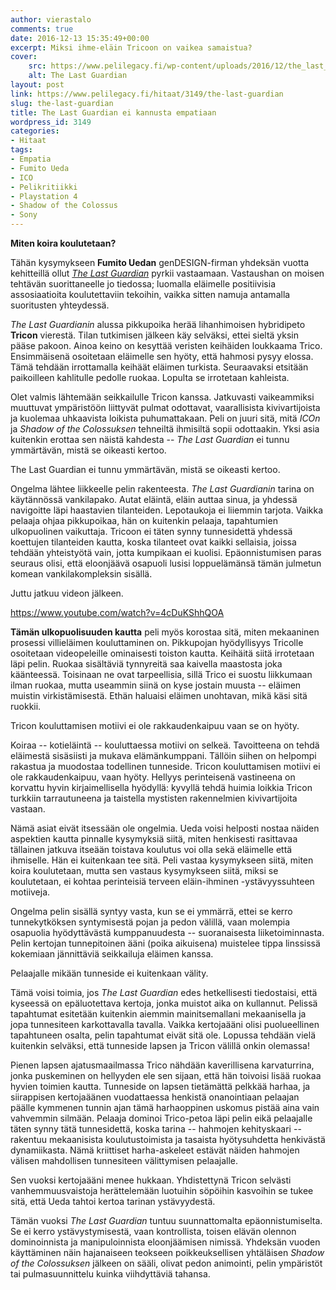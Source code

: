```yaml
---
author: vierastalo
comments: true
date: 2016-12-13 15:35:49+00:00
excerpt: Miksi ihme-eläin Tricoon on vaikea samaistua?
cover:
    src: https://www.pelilegacy.fi/wp-content/uploads/2016/12/the_last_guardian.jpg
    alt: The Last Guardian
layout: post
link: https://www.pelilegacy.fi/hitaat/3149/the-last-guardian
slug: the-last-guardian
title: The Last Guardian ei kannusta empatiaan
wordpress_id: 3149
categories:
- Hitaat
tags:
- Empatia
- Fumito Ueda
- ICO
- Pelikritiikki
- Playstation 4
- Shadow of the Colossus
- Sony
---
```


**Miten koira koulutetaan?**

Tähän kysymykseen **Fumito Uedan** genDESIGN-firman yhdeksän vuotta kehitteillä ollut [_The Last Guardian_](https://www.playstation.com/fi-fi/games/the-last-guardian-ps4/) pyrkii vastaamaan. Vastaushan on moisen tehtävän suorittaneelle jo tiedossa; luomalla eläimelle positiivisia assosiaatioita koulutettaviin tekoihin, vaikka sitten namuja antamalla suoritusten yhteydessä.

_The Last Guardianin_ alussa pikkupoika herää lihanhimoisen hybridipeto **Tricon** vierestä. Tilan tutkimisen jälkeen käy selväksi, ettei sieltä yksin pääse pakoon. Ainoa keino on kesyttää veristen keihäiden loukkaama Trico. Ensimmäisenä osoitetaan eläimelle sen hyöty, että hahmosi pysyy elossa. Tämä tehdään irrottamalla keihäät eläimen turkista. Seuraavaksi etsitään paikoilleen kahlitulle pedolle ruokaa. Lopulta se irrotetaan kahleista.

Olet valmis lähtemään seikkailulle Tricon kanssa. Jatkuvasti vaikeammiksi muuttuvat ympäristöön liittyvät pulmat odottavat, vaarallisista kivivartijoista ja kuolemaa uhkaavista loikista puhumattakaan. Peli on juuri sitä, mitä _ICOn_ ja _Shadow of the Colossuksen_ tehneiltä ihmisiltä sopii odottaakin. Yksi asia kuitenkin erottaa sen näistä kahdesta -- _The Last Guardian_ ei tunnu ymmärtävän, mistä se oikeasti kertoo.

<div class="pullquote">The Last Guardian ei tunnu ymmärtävän, mistä se oikeasti kertoo.</div>

Ongelma lähtee liikkeelle pelin rakenteesta. _The Last Guardianin_ tarina on käytännössä vankilapako. Autat eläintä, eläin auttaa sinua, ja yhdessä navigoitte läpi haastavien tilanteiden. Lepotaukoja ei liiemmin tarjota. Vaikka pelaaja ohjaa pikkupoikaa, hän on kuitenkin pelaaja, tapahtumien ulkopuolinen vaikuttaja. Tricoon ei täten synny tunnesidettä yhdessä koettujen tilanteiden kautta, koska tilanteet ovat kaikki sellaisia, joissa tehdään yhteistyötä vain, jotta kumpikaan ei kuolisi. Epäonnistumisen paras seuraus olisi, että eloonjäävä osapuoli lusisi loppuelämänsä tämän julmetun komean vankilakompleksin sisällä.



Juttu jatkuu videon jälkeen.



https://www.youtube.com/watch?v=4cDuKShhQOA



**Tämän ulkopuolisuuden kautta** peli myös korostaa sitä, miten mekaaninen prosessi villieläimen kouluttaminen on. Pikkupojan hyödyllisyys Tricolle osoitetaan videopeleille ominaisesti toiston kautta. Keihäitä siitä irrotetaan läpi pelin. Ruokaa sisältäviä tynnyreitä saa kaivella maastosta joka käänteessä. Toisinaan ne ovat tarpeellisia, sillä Trico ei suostu liikkumaan ilman ruokaa, mutta useammin siinä on kyse jostain muusta -- eläimen muistin virkistämisestä. Ethän haluaisi eläimen unohtavan, mikä käsi sitä ruokkii.

<div class="pullquote">Tricon kouluttamisen motiivi ei ole rakkaudenkaipuu vaan se on hyöty.</div>

Koiraa -- kotieläintä -- kouluttaessa motiivi on selkeä. Tavoitteena on tehdä eläimestä sisäsiisti ja mukava elämänkumppani. Tällöin siihen on helpompi rakastua ja muodostaa todellinen tunneside. Tricon kouluttamisen motiivi ei ole rakkaudenkaipuu, vaan hyöty. Hellyys perinteisenä vastineena on korvattu hyvin kirjaimellisella hyödyllä: kyvyllä tehdä huimia loikkia Tricon turkkiin tarrautuneena ja taistella mystisten rakennelmien kivivartijoita vastaan.

Nämä asiat eivät itsessään ole ongelmia. Ueda voisi helposti nostaa näiden aspektien kautta pinnalle kysymyksiä siitä, miten henkisesti rasittavaa tällainen jatkuva itseään toistava koulutus voi olla sekä eläimelle että ihmiselle. Hän ei kuitenkaan tee sitä. Peli vastaa kysymykseen siitä, miten koira koulutetaan, mutta sen vastaus kysymykseen siitä, miksi se koulutetaan, ei kohtaa perinteisiä terveen eläin-ihminen -ystävyyssuhteen motiiveja.

Ongelma pelin sisällä syntyy vasta, kun se ei ymmärrä, ettei se kerro tunnekytköksen syntymisestä pojan ja pedon välillä, vaan molempia osapuolia hyödyttävästä kumppanuudesta -- suoranaisesta liiketoiminnasta. Pelin kertojan tunnepitoinen ääni (poika aikuisena) muistelee tippa linssissä kokemiaan jännittäviä seikkailuja eläimen kanssa.

<div class="pullquote">Pelaajalle mikään tunneside ei kuitenkaan välity.</div>

Tämä voisi toimia, jos _The Last Guardian_ edes hetkellisesti tiedostaisi, että kyseessä on epäluotettava kertoja, jonka muistot aika on kullannut. Pelissä tapahtumat esitetään kuitenkin aiemmin mainitsemallani mekaanisella ja jopa tunnesiteen karkottavalla tavalla. Vaikka kertojaääni olisi puolueellinen tapahtuneen osalta, pelin tapahtumat eivät sitä ole. Lopussa tehdään vielä kuitenkin selväksi, että tunneside lapsen ja Tricon välillä onkin olemassa!

Pienen lapsen ajatusmaailmassa Trico nähdään kaverillisena karvaturrina, jonka puskeminen on hellyyden ele sen sijaan, että hän toivoisi lisää ruokaa hyvien toimien kautta. Tunneside on lapsen tietämättä pelkkää harhaa, ja siirappisen kertojaäänen vuodattaessa henkistä onanointiaan pelaajan päälle kymmenen tunnin ajan tämä harhaoppinen uskomus pistää aina vain vahvemmin silmään. Pelaaja dominoi Trico-petoa läpi pelin eikä pelaajalle täten synny tätä tunnesidettä, koska tarina -- hahmojen kehityskaari -- rakentuu mekaanisista koulutustoimista ja tasaista hyötysuhdetta henkivästä dynamiikasta. Nämä kriittiset harha-askeleet estävät näiden hahmojen välisen mahdollisen tunnesiteen välittymisen pelaajalle.

Sen vuoksi kertojaääni menee hukkaan. Yhdistettynä Tricon selvästi vanhemmuusvaistoja herättelemään luotuihin söpöihin kasvoihin se tukee sitä, että Ueda tahtoi kertoa tarinan ystävyydestä.

Tämän vuoksi _The Last Guardian_ tuntuu suunnattomalta epäonnistumiselta. Se ei kerro ystävystymisestä, vaan kontrollista, toisen elävän olennon dominoinnista ja manipuloinnista eloonjäämisen nimissä. Yhdeksän vuoden käyttäminen näin hajanaiseen teokseen poikkeuksellisen yhtäläisen _Shadow of the Colossuksen_ jälkeen on sääli, olivat pedon animointi, pelin ympäristöt tai pulmasuunnittelu kuinka viihdyttäviä tahansa.
